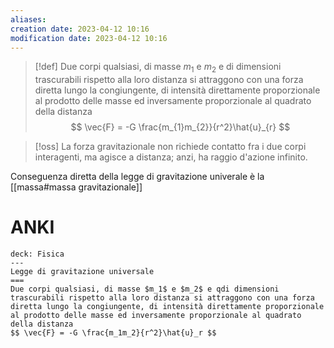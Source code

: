 ```yaml
---
aliases: 
creation date: 2023-04-12 10:16
modification date: 2023-04-12 10:16
---
```


>[!def]
>Due corpi qualsiasi, di masse $m_{1}$ e $m_{2}$ e di dimensioni trascurabili rispetto alla loro distanza si attraggono con una forza diretta lungo la congiungente, di intensità direttamente proporzionale al prodotto delle masse ed inversamente proporzionale al quadrato della distanza
> $$ \vec{F} = -G \frac{m_{1}m_{2}}{r^2}\hat{u}_{r} $$


>[!oss]
>La forza gravitazionale non richiede contatto fra i due corpi interagenti, ma agisce a distanza; anzi, ha raggio d'azione infinito.

Conseguenza diretta della legge di gravitazione univerale è la [[massa#massa gravitazionale]]

# ANKI

```anki
deck: Fisica
---
Legge di gravitazione universale
===
Due corpi qualsiasi, di masse $m_1$ e $m_2$ e qdi dimensioni trascurabili rispetto alla loro distanza si attraggono con una forza diretta lungo la congiungente, di intensità direttamente proporzionale al prodotto delle masse ed inversamente proporzionale al quadrato della distanza
$$ \vec{F} = -G \frac{m_1m_2}{r^2}\hat{u}_r $$
```
